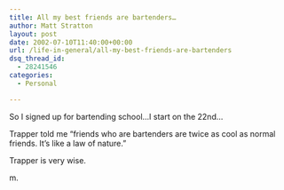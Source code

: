 ```yaml
---
title: All my best friends are bartenders…
author: Matt Stratton
layout: post
date: 2002-07-10T11:40:00+00:00
url: /life-in-general/all-my-best-friends-are-bartenders
dsq_thread_id:
  - 28241546
categories:
  - Personal

---
```

So I signed up for bartending school&#8230;I start on the 22nd&#8230;

Trapper told me &#8220;friends who are bartenders are twice as cool as normal friends. It&#8217;s like a law of nature.&#8221;

Trapper is very wise.

m.